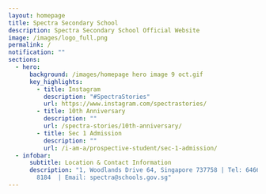 ```yaml
---
layout: homepage
title: Spectra Secondary School
description: Spectra Secondary School Official Website
image: /images/logo_full.png
permalink: /
notification: ""
sections:
  - hero:
      background: /images/homepage hero image 9 oct.gif
      key_highlights:
        - title: Instagram
          description: "#SpectraStories"
          url: https://www.instagram.com/spectrastories/
        - title: 10th Anniversary
          description: ""
          url: /spectra-stories/10th-anniversary/
        - title: Sec 1 Admission
          description: ""
          url: /i-am-a/prospective-student/sec-1-admission/
  - infobar:
      subtitle: Location & Contact Information
      description: "1, Woodlands Drive 64, Singapore 737758 | Tel: 6466 0775 | 6805
        8184  | Email: spectra@schools.gov.sg"
---
```


